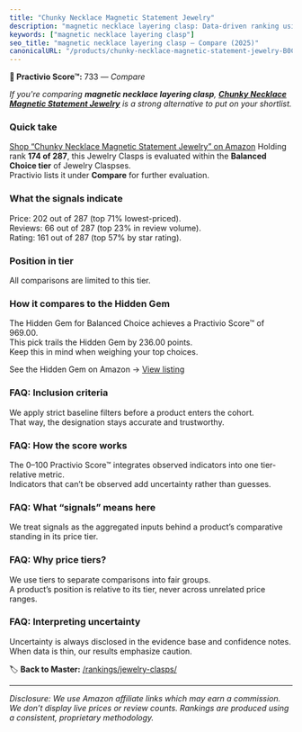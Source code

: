 ```yaml
---
title: "Chunky Necklace Magnetic Statement Jewelry"
description: "magnetic necklace layering clasp: Data-driven ranking using the Practivio Score™. Positioned by quality, value, demand, findability, momentum."
keywords: ["magnetic necklace layering clasp"]
seo_title: "magnetic necklace layering clasp — Compare (2025)"
canonicalURL: "/products/chunky-necklace-magnetic-statement-jewelry-B0C88G2WJH/"
---
```


**🛒 Practivio Score™:** 733 — _Compare_


*If you're comparing **magnetic necklace layering clasp**, **[Chunky Necklace Magnetic Statement Jewelry](https://www.amazon.com/dp/B0C88G2WJH?tag=practivio-20)** is a strong alternative to put on your shortlist.*
### Quick take
[Shop “Chunky Necklace Magnetic Statement Jewelry” on Amazon](https://www.amazon.com/dp/B0C88G2WJH?tag=practivio-20)
Holding rank **174 of 287**, this Jewelry Clasps is evaluated within the **Balanced Choice tier** of Jewelry Claspses.  
Practivio lists it under **Compare** for further evaluation.

### What the signals indicate
Price: 202 out of 287 (top 71% lowest-priced).  
Reviews: 66 out of 287 (top 23% in review volume).  
Rating: 161 out of 287 (top 57% by star rating).  

### Position in tier
All comparisons are limited to this tier.

### How it compares to the Hidden Gem
The Hidden Gem for Balanced Choice achieves a Practivio Score™ of 969.00.  
This pick trails the Hidden Gem by 236.00 points.  
Keep this in mind when weighing your top choices.  

See the Hidden Gem on Amazon → [View listing](https://www.amazon.com/dp/B07DMMBY85?tag=practivio-20)

### FAQ: Inclusion criteria
We apply strict baseline filters before a product enters the cohort.  
That way, the designation stays accurate and trustworthy.

### FAQ: How the score works
The 0–100 Practivio Score™ integrates observed indicators into one tier-relative metric.  
Indicators that can’t be observed add uncertainty rather than guesses.

### FAQ: What “signals” means here
We treat signals as the aggregated inputs behind a product’s comparative standing in its price tier.

### FAQ: Why price tiers?
We use tiers to separate comparisons into fair groups.  
A product’s position is relative to its tier, never across unrelated price ranges.

### FAQ: Interpreting uncertainty
Uncertainty is always disclosed in the evidence base and confidence notes.  
When data is thin, our results emphasize caution.

<!-- Missing template for Compare/CompareWithinPriceClass -->


🏷️ **Back to Master:** [/rankings/jewelry-clasps/](/rankings/jewelry-clasps/)

---
_Disclosure: We use Amazon affiliate links which may earn a commission. We don’t display live prices or review counts. Rankings are produced using a consistent, proprietary methodology._
